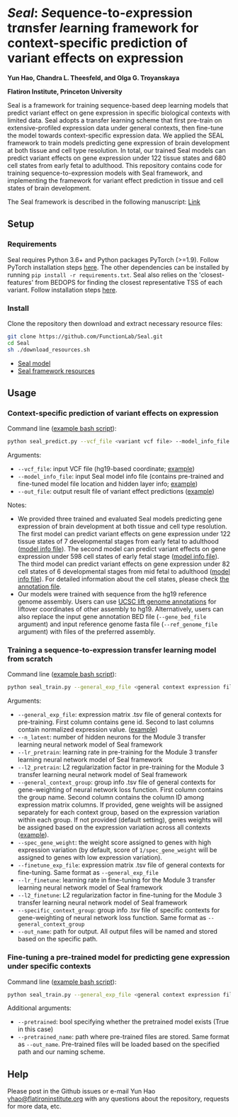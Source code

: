 # *Seal*: *S*equence-to-*e*xpression tr*a*nsfer *l*earning framework for context-specific prediction of variant effects on expression 

**Yun Hao, Chandra L. Theesfeld, and Olga G. Troyanskaya**

**Flatiron Institute, Princeton University**

Seal is a framework for training sequence-based deep learning models that predict variant effect on gene expression in specific biological contexts with limited data. Seal adopts a transfer learning scheme that first pre-train on extensive-profiled expression data under general contexts, then fine-tune the model towards context-specific expression data. We applied the SEAL framework to train models predicting gene expression of brain development at both tissue and cell type resolution. In total, our trained Seal models can predict variant effects on gene expression under 122 tissue states and 680 cell states from early fetal to adulthood. This repository contains code for training sequence-to-expression models with Seal framework, and implementing the framework for variant effect prediction in tissue and cell states of brain development. 

The Seal framework is described in the following manuscript: [Link]()

## Setup 

### Requirements

Seal requires Python 3.6+ and Python packages PyTorch (>=1.9). Follow PyTorch installation steps [here](https://pytorch.org/). The other dependencies can be installed by running `pip install -r requirements.txt`. Seal also relies on the 'closest-features' from BEDOPS for finding the closest representative TSS of each variant. Follow installation steps [here](https://bedops.readthedocs.io/en/latest/).

### Install 

Clone the repository then download and extract necessary resource files:
```bash
git clone https://github.com/FunctionLab/Seal.git
cd Seal
sh ./download_resources.sh
```

- [Seal model](https://doi.org/10.5281/zenodo.13363451)
- [Seal framework resources](https://doi.org/10.5281/zenodo.13368284)


## Usage

### Context-specific prediction of variant effects on expression

Command line ([example bash script](test/predict/test_var_predict.sh)):
```bash
python seal_predict.py --vcf_file <variant vcf file> --model_info_file <Seal model summary file> --out_file <Output model prediction file>
```

Arguments:
- `--vcf_file`: input VCF file (hg19-based coordinate; [example](test/predict/test_var.vcf))
- `--model_info_file`: input Seal model info file (contains pre-trained and fine-tuned model file location and hidden layer info; [example](model/tissue_state_early_fetal_to_adult/tissue_state_early_fetal_to_adult_seal_model_summary.txt)) 
- `--out_file`: output result file of variant effect predictions ([example](test/predict/test_var_tissue_state_effect_pred.tsv)) 

Notes:
- We provided three trained and evaluated Seal models predicting gene expression of brain development at both tissue and cell type resolution. The first model can predict variant effects on gene expression under 122 tissue states of 7 developmental stages from early fetal to adulthood ([model info file](model/tissue_state_early_fetal_to_adult/tissue_state_early_fetal_to_adult_seal_model_summary.txt)). The second model can predict variant effects on gene expression under 598 cell states of early fetal stage ([model info file](model/cell_state_early_fetal/cell_state_early_fetal_seal_model_summary.txt)). The third model can predict variant effects on gene expression under 82 cell states of 6 developmental stages from mid fetal to adulthood ([model info file](model/cell_state_mid_fetal_to_adult/cell_state_mid_fetal_to_adult_seal_model_summary.txt)). For detailed information about the cell states, please check [the annotation file](resource/cell_state_annotation.xlsx).
- Our models were trained with sequence from the hg19 reference genome assembly. Users can use [UCSC lift genome annotations](https://genome.ucsc.edu/cgi-bin/hgLiftOver) for liftover coordinates of other assembly to hg19. Alternatively, users can also replace the input gene annotation BED file (`--gene_bed_file` argument) and input reference genome fasta file (`--ref_genome_file` argument) with files of the preferred assembly.  

### Training a sequence-to-expression transfer learning model from scratch 

Command line ([example bash script](test/train/test_train_from_scratch.sh)):
```bash
python seal_train.py --general_exp_file <general context expression file> --n_latent <number of hidden neurons> --lr_pretrain <pre-training learning rate> --l2_pretrain <pre-training L2 regularization factor> --general_context_group <general context group info file> --spec_gene_weight <weight assigned to specific genes> --finetune_exp_file <specific context expression file> --lr_finetune <fine-tuning learning rate> --l2_finetune <fine-tuning L2 regularization factor> --specific_context_group <specific context group info file> --out_name <output file location>
```

Arguments:
- `--general_exp_file`: expression matrix .tsv file of general contexts for pre-training. First column contains gene id. Second to last columns contain normalized expression value. ([example](resource/geneanno.exp.csv_general_brain.tsv))
- `--n_latent`: number of hidden neurons for the Module 3 transfer learning neural network model of Seal framework 
- `--lr_pretrain`: learning rate in pre-training for the Module 3 transfer learning neural network model of Seal framework
- `--l2_pretrain`: L2 regularization factor in pre-training for the Module 3 transfer learning neural network model of Seal framework
- `--general_context_group`: group info .tsv file of general contexts for gene-weighting of neural network loss function. First column contains the group name. Second column contains the column ID among expression matrix columns. If provided, gene weights will be assigned separately for each context group, based on the expression variation within each group. If not provided (default setting), genes weights will be assigned based on the expression variation across all contexts ([example](resource/brain_dev_exp_tissue_group.tsv)). 
- `--spec_gene_weight`: the weight score assigned to genes with high expression variation (by default, score of `1/spec_gene_weight` will be assigned to genes with low expression variation). 
- `--finetune_exp_file`: expression matrix .tsv file of general contexts for fine-tuning. Same format as `--general_exp_file`
- `--lr_finetune`: learning rate in fine-tuning for the Module 3 transfer learning neural network model of Seal framework
- `--l2_finetune`: L2 regularization factor in fine-tuning for the Module 3 transfer learning neural network model of Seal framework
- `--specific_context_group`:  group info .tsv file of specific contexts for gene-weighting of neural network loss function. Same format as `--general_context_group`
- `--out_name`: path for output. All output files will be named and stored based on the specific path. 

### Fine-tuning a pre-trained model for predicting gene expression under specific contexts

Command line ([example bash script](test/train/test_train_from_pretrained.sh)): 
```bash
python seal_train.py --general_exp_file <general context expression file> --pretrained <True> --pretrained_name <pre-trained file location> --n_latent <number of hidden neurons> --spec_gene_weight <weight assigned to specific genes> --finetune_exp_file <specific context expression file> --lr_finetune <fine-tuning learning rate> --l2_finetune <fine-tuning L2 regularization factor> --specific_context_group <specific context group info file> --out_name <output file location>
```

Additional arguments: 
- `--pretrained`: bool specifying whether the pretrained model exists (True in this case)
- `--pretrained_name`: path where pre-trained files are stored. Same format as `--out_name`. Pre-trained files will be loaded based on the specified path and our naming scheme.

## Help
Please post in the Github issues or e-mail Yun Hao [yhao@flatironinstitute.org](mailto:yhao@flatironinstitute.org) with any questions about the repository, requests for more data, etc.


